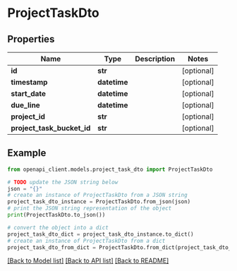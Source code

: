 # ProjectTaskDto


## Properties

Name | Type | Description | Notes
------------ | ------------- | ------------- | -------------
**id** | **str** |  | [optional] 
**timestamp** | **datetime** |  | [optional] 
**start_date** | **datetime** |  | [optional] 
**due_line** | **datetime** |  | [optional] 
**project_id** | **str** |  | [optional] 
**project_task_bucket_id** | **str** |  | [optional] 

## Example

```python
from openapi_client.models.project_task_dto import ProjectTaskDto

# TODO update the JSON string below
json = "{}"
# create an instance of ProjectTaskDto from a JSON string
project_task_dto_instance = ProjectTaskDto.from_json(json)
# print the JSON string representation of the object
print(ProjectTaskDto.to_json())

# convert the object into a dict
project_task_dto_dict = project_task_dto_instance.to_dict()
# create an instance of ProjectTaskDto from a dict
project_task_dto_from_dict = ProjectTaskDto.from_dict(project_task_dto_dict)
```
[[Back to Model list]](../README.md#documentation-for-models) [[Back to API list]](../README.md#documentation-for-api-endpoints) [[Back to README]](../README.md)


